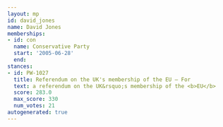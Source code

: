 ```yaml
---
layout: mp
id: david_jones
name: David Jones
memberships:
- id: con
  name: Conservative Party
  start: '2005-06-28'
  end: 
stances:
- id: PW-1027
  title: Referendum on the UK's membership of the EU — For
  text: a referendum on the UK&rsquo;s membership of the <b>EU</b>
  score: 283.0
  max_score: 330
  num_votes: 21
autogenerated: true
---
```

